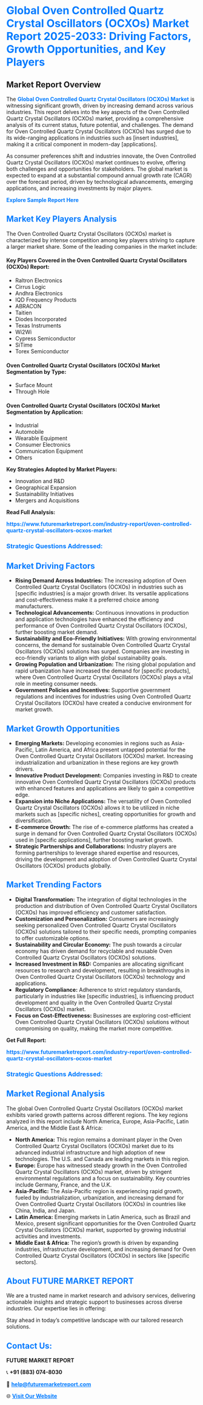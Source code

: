 <h1 style="color: #007BFF;">Global Oven Controlled Quartz Crystal Oscillators (OCXOs) Market Report 2025-2033: Driving Factors, Growth Opportunities, and Key Players</h1>

<section id="overview">
<h2>Market Report Overview</h2>
<p>The <a href="https://www.futuremarketreport.com/industry-report/oven-controlled-quartz-crystal-oscillators-ocxos-market" style="color: #007BFF; text-decoration: none;"><strong>Global Oven Controlled Quartz Crystal Oscillators (OCXOs) Market</strong></a> is witnessing significant growth, driven by increasing demand across various industries. This report delves into the key aspects of the Oven Controlled Quartz Crystal Oscillators (OCXOs) market, providing a comprehensive analysis of its current status, future potential, and challenges. The demand for Oven Controlled Quartz Crystal Oscillators (OCXOs) has surged due to its wide-ranging applications in industries such as [insert industries], making it a critical component in modern-day [applications].</p>
<p>As consumer preferences shift and industries innovate, the Oven Controlled Quartz Crystal Oscillators (OCXOs) market continues to evolve, offering both challenges and opportunities for stakeholders. The global market is expected to expand at a substantial compound annual growth rate (CAGR) over the forecast period, driven by technological advancements, emerging applications, and increasing investments by major players.</p>
</section>

<section id="overview">
<p><a href="https://www.futuremarketreport.com/request-sample/reportId=76884" style="color: #007BFF; text-decoration: none;"><strong>Explore Sample Report Here</strong></a></p>
</section>

<section id="key-players">
<h2 style="color: #007BFF;">Market Key Players Analysis</h2>
<p>The Oven Controlled Quartz Crystal Oscillators (OCXOs) market is characterized by intense competition among key players striving to capture a larger market share. Some of the leading companies in the market include:</p>
<h4>Key Players Covered in the Oven Controlled Quartz Crystal Oscillators (OCXOs) Report:</h4>
<ul><li>Raltron Electronics</li><li>Cirrus Logic</li><li>Andhra Electronics</li><li>IQD Frequency Products</li><li>ABRACON</li><li>Taitien</li><li>Diodes Incorporated</li><li>Texas Instruments</li><li>Wi2Wi</li><li>Cypress Semiconductor</li><li>SiTime</li><li>Torex Semiconductor</li></ul>
<h4>Oven Controlled Quartz Crystal Oscillators (OCXOs) Market Segmentation by Type:</h4>
<ul><li>Surface Mount</li><li>Through Hole</li></ul>

<h4>Oven Controlled Quartz Crystal Oscillators (OCXOs) Market Segmentation by Application:</h4>
<ul><li>Industrial</li><li>Automobile</li><li>Wearable Equipment</li><li>Consumer Electronics</li><li>Communication Equipment</li><li>Others</li></ul>
<p><strong>Key Strategies Adopted by Market Players:</strong></p>
<ul>
<li>Innovation and R&D</li>
<li>Geographical Expansion</li>
<li>Sustainability Initiatives</li>
<li>Mergers and Acquisitions</li>
</ul>
</section>

<section>
<p><strong>Read Full Analysis: </strong></p><a href="https://www.futuremarketreport.com/industry-report/oven-controlled-quartz-crystal-oscillators-ocxos-market" style="color: #007BFF; text-decoration: none;"><strong>https://www.futuremarketreport.com/industry-report/oven-controlled-quartz-crystal-oscillators-ocxos-market</strong></a>
<h3 style="color: #007BFF;">Strategic Questions Addressed:</h3>
</section>

<section id="driving-factors">
<h2 style="color: #007BFF;">Market Driving Factors</h2>
<ul>
<li><strong>Rising Demand Across Industries:</strong> The increasing adoption of Oven Controlled Quartz Crystal Oscillators (OCXOs) in industries such as [specific industries] is a major growth driver. Its versatile applications and cost-effectiveness make it a preferred choice among manufacturers.</li>
<li><strong>Technological Advancements:</strong> Continuous innovations in production and application technologies have enhanced the efficiency and performance of Oven Controlled Quartz Crystal Oscillators (OCXOs), further boosting market demand.</li>
<li><strong>Sustainability and Eco-Friendly Initiatives:</strong> With growing environmental concerns, the demand for sustainable Oven Controlled Quartz Crystal Oscillators (OCXOs) solutions has surged. Companies are investing in eco-friendly variants to align with global sustainability goals.</li>
<li><strong>Growing Population and Urbanization:</strong> The rising global population and rapid urbanization have increased the demand for [specific products], where Oven Controlled Quartz Crystal Oscillators (OCXOs) plays a vital role in meeting consumer needs.</li>
<li><strong>Government Policies and Incentives:</strong> Supportive government regulations and incentives for industries using Oven Controlled Quartz Crystal Oscillators (OCXOs) have created a conducive environment for market growth.</li>
</ul>
</section>

<section id="growth-opportunities">
<h2 style="color: #007BFF;">Market Growth Opportunities</h2>
<ul>
<li><strong>Emerging Markets:</strong> Developing economies in regions such as Asia-Pacific, Latin America, and Africa present untapped potential for the Oven Controlled Quartz Crystal Oscillators (OCXOs) market. Increasing industrialization and urbanization in these regions are key growth drivers.</li>
<li><strong>Innovative Product Development:</strong> Companies investing in R&D to create innovative Oven Controlled Quartz Crystal Oscillators (OCXOs) products with enhanced features and applications are likely to gain a competitive edge.</li>
<li><strong>Expansion into Niche Applications:</strong> The versatility of Oven Controlled Quartz Crystal Oscillators (OCXOs) allows it to be utilized in niche markets such as [specific niches], creating opportunities for growth and diversification.</li>
<li><strong>E-commerce Growth:</strong> The rise of e-commerce platforms has created a surge in demand for Oven Controlled Quartz Crystal Oscillators (OCXOs) used in [specific applications], further boosting market growth.</li>
<li><strong>Strategic Partnerships and Collaborations:</strong> Industry players are forming partnerships to leverage shared expertise and resources, driving the development and adoption of Oven Controlled Quartz Crystal Oscillators (OCXOs) products globally.</li>
</ul>
</section>

<section id="trending-factors">
<h2 style="color: #007BFF;">Market Trending Factors</h2>
<ul>
<li><strong>Digital Transformation:</strong> The integration of digital technologies in the production and distribution of Oven Controlled Quartz Crystal Oscillators (OCXOs) has improved efficiency and customer satisfaction.</li>
<li><strong>Customization and Personalization:</strong> Consumers are increasingly seeking personalized Oven Controlled Quartz Crystal Oscillators (OCXOs) solutions tailored to their specific needs, prompting companies to offer customizable options.</li>
<li><strong>Sustainability and Circular Economy:</strong> The push towards a circular economy has driven demand for recyclable and reusable Oven Controlled Quartz Crystal Oscillators (OCXOs) solutions.</li>
<li><strong>Increased Investment in R&D:</strong> Companies are allocating significant resources to research and development, resulting in breakthroughs in Oven Controlled Quartz Crystal Oscillators (OCXOs) technology and applications.</li>
<li><strong>Regulatory Compliance:</strong> Adherence to strict regulatory standards, particularly in industries like [specific industries], is influencing product development and quality in the Oven Controlled Quartz Crystal Oscillators (OCXOs) market.</li>
<li><strong>Focus on Cost-Effectiveness:</strong> Businesses are exploring cost-efficient Oven Controlled Quartz Crystal Oscillators (OCXOs) solutions without compromising on quality, making the market more competitive.</li>
</ul>
</section>

<section>
<p><strong>Get Full Report: </strong></p><a href="https://www.futuremarketreport.com/industry-report/oven-controlled-quartz-crystal-oscillators-ocxos-market" style="color: #007BFF; text-decoration: none;"><strong>https://www.futuremarketreport.com/industry-report/oven-controlled-quartz-crystal-oscillators-ocxos-market</strong></a>
<h3 style="color: #007BFF;">Strategic Questions Addressed:</h3>
</section>


<section id="regional-analysis">
<h2 style="color: #007BFF;">Market Regional Analysis</h2>
<p>The global Oven Controlled Quartz Crystal Oscillators (OCXOs) market exhibits varied growth patterns across different regions. The key regions analyzed in this report include North America, Europe, Asia-Pacific, Latin America, and the Middle East & Africa:</p>
<ul>
<li><strong>North America:</strong> This region remains a dominant player in the Oven Controlled Quartz Crystal Oscillators (OCXOs) market due to its advanced industrial infrastructure and high adoption of new technologies. The U.S. and Canada are leading markets in this region.</li>
<li><strong>Europe:</strong> Europe has witnessed steady growth in the Oven Controlled Quartz Crystal Oscillators (OCXOs) market, driven by stringent environmental regulations and a focus on sustainability. Key countries include Germany, France, and the U.K.</li>
<li><strong>Asia-Pacific:</strong> The Asia-Pacific region is experiencing rapid growth, fueled by industrialization, urbanization, and increasing demand for Oven Controlled Quartz Crystal Oscillators (OCXOs) in countries like China, India, and Japan.</li>
<li><strong>Latin America:</strong> Emerging markets in Latin America, such as Brazil and Mexico, present significant opportunities for the Oven Controlled Quartz Crystal Oscillators (OCXOs) market, supported by growing industrial activities and investments.</li>
<li><strong>Middle East & Africa:</strong> The region’s growth is driven by expanding industries, infrastructure development, and increasing demand for Oven Controlled Quartz Crystal Oscillators (OCXOs) in sectors like [specific sectors].</li>
</ul>
</section>

<footer>
<h2 style="color: #007BFF;">About FUTURE MARKET REPORT</h2>
<p>We are a trusted name in market research and advisory services, delivering actionable insights and strategic support to businesses across diverse industries. Our expertise lies in offering:</p>

<p>Stay ahead in today’s competitive landscape with our tailored research solutions.</p>

<h2 style="color: #007BFF;">Contact Us:</h2>
<p><strong>FUTURE MARKET REPORT</strong></p>
<p>📞 <strong>+91 (883) 074-8030</strong></p>
<p>📧 <strong><a href="mailto:help@futuremarketreport.com" style="color: #007BFF;">help@futuremarketreport.com</a></strong></p>
<p>🌐 <strong><a href="https://www.futuremarketreport.com/" style="color: #007BFF;">Visit Our Website</a></strong></p>
</footer>